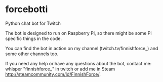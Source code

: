 # forcebotti
Python chat bot for Twitch

The bot is designed to run on Raspberry Pi, so there might be some Pi specific things in the code.

You can find the bot in action on my channel (twitch.tv/finnishforce_) and some other channels too.

If you need any help or have any questions about the bot, contact me: whisper "finnishforce_" in twitch or add me in Steam http://steamcommunity.com/id/FinnishForce/.
